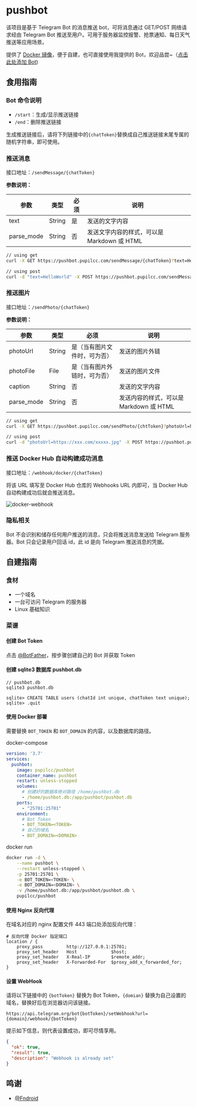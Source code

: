# pushbot

该项目是基于 Telegram Bot 的消息推送 bot，可将消息通过 GET/POST 网络请求经由 Telegram Bot 推送至用户。可用于服务器监控报警、抢票通知、每日天气推送等应用场景。

提供了 [Docker 镜像](https://hub.docker.com/r/pupilcc/pushbot)，便于自建，也可直接使用我提供的 Bot，欢迎品尝~（[点击此处添加 Bot](https://t.me/notification_me_bot))

## 食用指南

### Bot 命令说明

* `/start`：生成/显示推送链接
* `/end`：删除推送链接

生成推送链接后，请将下列链接中的`{chatToken}`替换成自己推送链接末尾专属的随机字符串，即可使用。

### 推送消息

接口地址：`/sendMessage/{chatToken}`

**参数说明：**

参数|类型|必须|说明
-|-|-|-
text|String|是|发送的文字内容
parse_mode|String|否|发送文字内容的样式，可以是 Markdown 或 HTML

```bash
// using get
curl -X GET https://pushbot.pupilcc.com/sendMessage/{chatToken}?text=HelloWorld

// using post
curl -d "text=HelloWorld" -X POST https://pushbot.pupilcc.com/sendMessage/{chatToken}
```

### 推送图片

接口地址：`/sendPhoto/{chatToken}`

**参数说明：**

参数|类型|必须|说明
-|-|-|-
photoUrl|String|是（当有图片文件时，可为否）|发送的图片外链
photoFile|File|是（当有图片外链时，可为否）|发送的图片文件
caption|String|否|发送的文字内容
parse_mode|String|否|发送内容的样式，可以是 Markdown 或 HTML

```bash
// using get
curl -X GET https://pushbot.pupilcc.com/sendPhoto/{chtToken}?photoUrl=https://xxx.com/xxxxx.jpg

// using post
curl -d "photoUrl=https://xxx.com/xxxxx.jpg" -X POST https://pushbot.pupilcc.com/sendPhoto/{chatToken}
```

### 推送 Docker Hub 自动构建成功消息

接口地址：`/webhook/docker/{chatToken}`

将该 URL 填写至 Docker Hub 仓库的 Webhooks URL 内即可，当 Docker Hub 自动构建成功后就会推送消息。

![docker-webhook](https://vip2.loli.net/2020/10/21/I5QFjwv9sD8uXJf.png)

### 隐私相关

Bot 不会识别和储存任何用户推送的消息，只会将推送消息发送给 Telegram 服务器。Bot 只会记录用户回话 id，此 id 是向 Telegram 推送消息的凭据。


## 自建指南

### 食材

* 一个域名
* 一台可访问 Telegram 的服务器
* Linux 基础知识

### 菜谱

#### 创建 Bot Token

点击 [@BotFather](https://telegram.me/BotFather)，按步骤创建自己的 Bot 并获取 Token

#### 创建 sqlite3 数据库 pushbot.db

```
// pushbot.db
sqlite3 pushbot.db

sqlite> CREATE TABLE users (chatId int unique, chatToken text unique);
sqlite> .quit
```

#### 使用 Docker 部署

需要替换 `BOT_TOKEN` 和 `BOT_DOMAIN` 的内容，以及数据库的路径。

docker-compose

```yaml
version: '3.7'
services:
  pushbot:
    image: pupilcc/pushbot
    container_name: pushbot
    restart: unless-stopped
    volumes:
      # 创建好的数据库绝对路径 /home/pushbot.db
      - /home/pushbot.db:/app/pushbot/pushbot.db
    ports:
      - "25701:25701"
    environment:
      # Bot Token
      - BOT_TOKEN=<TOKEN>
      # 自己的域名
      - BOT_DOMAIN=<DOMAIN>
```

docker run

```bash
docker run -d \
    --name pushbot \
    --restart unless-stopped \
    -p 25701:25701 \
    -e BOT_TOKEN=<TOKEN> \
    -e BOT_DOMAIN=<DOMAIN> \
    -v /home/pushbot.db:/app/pushbot/pushbot.db \
    pupilcc/pushbot
```

#### 使用 Nginx 反向代理

在域名对应的 nginx 配置文件 443 端口处添加反向代理：

```
# 反向代理 Docker 指定端口
location / {
    proxy_pass         http://127.0.0.1:25701;
    proxy_set_header   Host             $host;
    proxy_set_header   X-Real-IP        $remote_addr;
    proxy_set_header   X-Forwarded-For  $proxy_add_x_forwarded_for;
}
```

#### 设置 WebHook

请将以下链接中的 `{botToken}` 替换为 Bot Token，`{domian}` 替换为自己设置的域名，替换好后在浏览器访问该链接。

```
https://api.telegram.org/bot{botToken}/setWebhook?url={domain}/webhook/{botToken}
```

提示如下信息，则代表设置成功，即可尽情享用。

```json
{
  "ok": true,
  "result": true,
  "description": "Webhook is already set"
}
```

## 鸣谢

* [@Fndroid](https://github.com/Fndroid)
